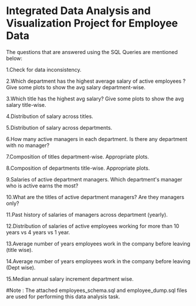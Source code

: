 # Integrated Data Analysis and Visualization Project for Employee Data

The questions that are answered using the SQL Queries are mentioned below:

1.Check for data inconsistency.

2.Which department has the highest average salary of active employees ? Give some plots to show the avg salary department-wise.

3.Which title has the highest avg salary? Give some plots to show the avg salary title-wise.

4.Distribution of salary across titles.

5.Distribution of salary across departments.

6.How many active managers in each department. Is there any department with no manager?

7.Composition of titles department-wise. Appropriate plots.

8.Composition of departments title-wise. Appropriate plots.

9.Salaries of active department managers. Which department's manager who is active earns the most?

10.What are the titles of active department managers? Are they managers only?

11.Past history of salaries of managers across department (yearly).

12.Distribution of salaries of active employees working for more than 10 years vs 4 years vs 1 year.

13.Average number of years employees work in the company before leaving (title wise).

14.Average number of years employees work in the company before leaving (Dept wise).

15.Median annual salary increment department wise.

#Note : The attached employees_schema.sql and employee_dump.sql files are used for performing this data analysis task.
